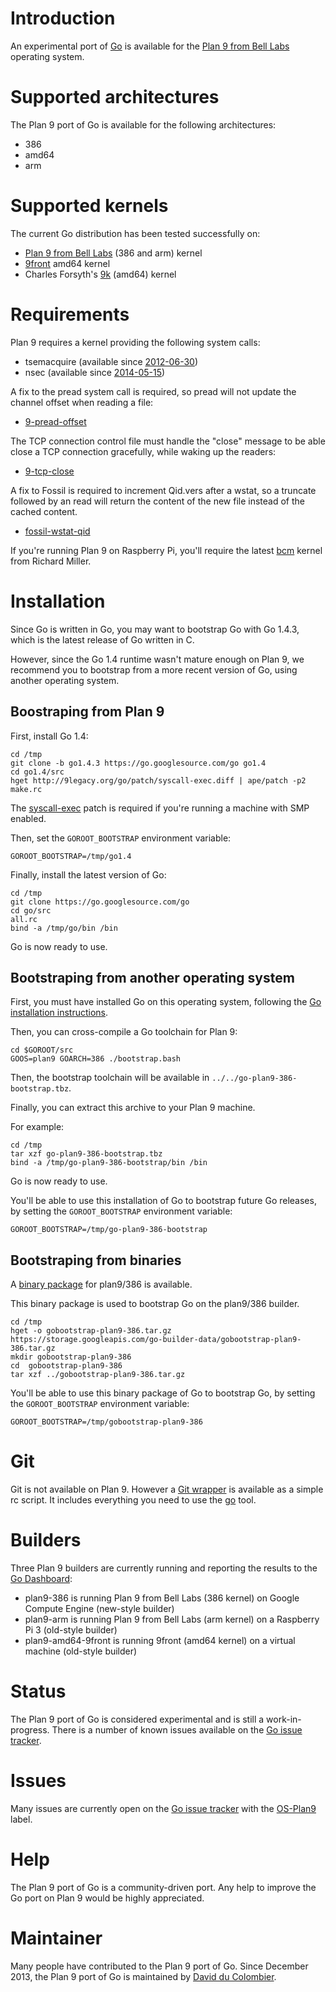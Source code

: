 # Introduction

An experimental port of [Go](https://golang.org) is available for the [Plan 9 from Bell Labs](https://9p.io/plan9) operating system.

# Supported architectures

The Plan 9 port of Go is available for the following architectures:

* 386
* amd64
* arm

# Supported kernels

The current Go distribution has been tested successfully on:

* [Plan 9 from Bell Labs](https://9p.io/plan9) (386 and arm) kernel
* [9front](http://9front.org) amd64 kernel
* Charles Forsyth's [9k](https://bitbucket.org/forsyth/plan9-9k) (amd64) kernel

# Requirements

Plan 9 requires a kernel providing the following system calls:

* tsemacquire (available since [2012-06-30](https://github.com/0intro/plan9/commit/bd0c9332d5b1da1371d03e8e0ad03de0d08e08c6))
* nsec (available since [2014-05-15](https://github.com/0intro/plan9/commit/6c1d8fd563a815cbbac06f61bdc1d0f6331c3d3b))

A fix to the pread system call is required, so pread will not update the channel offset when reading a file:

* [9-pread-offset](http://9legacy.org/9legacy/patch/9-pread-offset.diff)

The TCP connection control file must handle the "close" message to be able close a TCP connection gracefully, while waking up the readers:

* [9-tcp-close](http://9legacy.org/9legacy/patch/9-tcp-close.diff)

A fix to Fossil is required to increment Qid.vers after a wstat, so a truncate followed by an read will return the content of the new file instead of the cached content.

* [fossil-wstat-qid](http://9legacy.org/9legacy/patch/fossil-wstat-qid.diff)

If you're running Plan 9 on Raspberry Pi, you'll require the latest [bcm](https://9p.io/magic/webls?dir=/sources/contrib/miller/9/bcm) kernel from Richard Miller.

# Installation

Since Go is written in Go, you may want to bootstrap Go with Go 1.4.3, which is the latest release of Go written in C.

However, since the Go 1.4 runtime wasn't mature enough on Plan 9, we recommend you to bootstrap from a more recent version of Go, using another operating system.

## Boostraping from Plan 9

First, install Go 1.4:

```
cd /tmp
git clone -b go1.4.3 https://go.googlesource.com/go go1.4
cd go1.4/src
hget http://9legacy.org/go/patch/syscall-exec.diff | ape/patch -p2
make.rc
```

The [syscall-exec](http://9legacy.org/go/patch/syscall-exec.diff) patch is required if you're running a machine with SMP enabled.
		
Then, set the `GOROOT_BOOTSTRAP` environment variable:

```
GOROOT_BOOTSTRAP=/tmp/go1.4
```

Finally, install the latest version of Go:

```
cd /tmp
git clone https://go.googlesource.com/go
cd go/src
all.rc
bind -a /tmp/go/bin /bin
```
Go is now ready to use.

## Bootstraping from another operating system

First, you must have installed Go on this operating system, following the [Go installation instructions](https://golang.org/doc/install).

Then, you can cross-compile a Go toolchain for Plan 9:

```
cd $GOROOT/src
GOOS=plan9 GOARCH=386 ./bootstrap.bash
```

Then, the bootstrap toolchain will be available in `../../go-plan9-386-bootstrap.tbz`.

Finally, you can extract this archive to your Plan 9 machine.

For example:

```
cd /tmp
tar xzf go-plan9-386-bootstrap.tbz
bind -a /tmp/go-plan9-386-bootstrap/bin /bin
```

Go is now ready to use.

You'll be able to use this installation of Go to bootstrap future Go releases, by setting the `GOROOT_BOOTSTRAP` environment variable:

```
GOROOT_BOOTSTRAP=/tmp/go-plan9-386-bootstrap
```

## Bootstraping from binaries

A [binary package](https://storage.googleapis.com/go-builder-data/gobootstrap-plan9-386.tar.gz) for plan9/386 is available.

This binary package is used to bootstrap Go on the plan9/386 builder.

```
cd /tmp
hget -o gobootstrap-plan9-386.tar.gz https://storage.googleapis.com/go-builder-data/gobootstrap-plan9-386.tar.gz
mkdir gobootstrap-plan9-386
cd  gobootstrap-plan9-386
tar xzf ../gobootstrap-plan9-386.tar.gz
```

You'll be able to use this binary package of Go to bootstrap Go, by setting the `GOROOT_BOOTSTRAP` environment variable:

```
GOROOT_BOOTSTRAP=/tmp/gobootstrap-plan9-386
```

# Git

Git is not available on Plan 9. However a [Git wrapper](http://9legacy.org/9legacy/tools/git) is available as a simple rc script. It includes everything you need to use the [go](https://golang.org/cmd/go) tool.

# Builders

Three Plan 9 builders are currently running and reporting the results to the [Go Dashboard](http://build.golang.org/):

* plan9-386 is running Plan 9 from Bell Labs (386 kernel) on Google Compute Engine (new-style builder)
* plan9-arm is running Plan 9 from Bell Labs (arm kernel) on a Raspberry Pi 3 (old-style builder)
* plan9-amd64-9front is running 9front (amd64 kernel) on a virtual machine (old-style builder)

# Status

The Plan 9 port of Go is considered experimental and is still a work-in-progress. There is a number of known issues available on the [Go issue tracker](https://golang.org/issues).

# Issues

Many issues are currently open on the [Go issue tracker](https://golang.org/issues) with the [OS-Plan9](https://github.com/golang/go/issues?q=is%3Aopen+is%3Aissue+label%3AOS-Plan9) label.

# Help

The Plan 9 port of Go is a community-driven port. Any help to improve the Go port on Plan 9 would be highly appreciated.

# Maintainer

Many people have contributed to the Plan 9 port of Go. Since December 2013, the Plan 9 port of Go is maintained by [David du Colombier](https://github.com/0intro).
